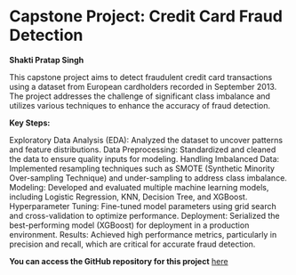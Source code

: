 # Capstone Project: Credit Card Fraud Detection

**Shakti Pratap Singh**

This capstone project aims to detect fraudulent credit card transactions using a dataset from European cardholders recorded in September 2013. The project addresses the challenge of significant class imbalance and utilizes various techniques to enhance the accuracy of fraud detection.

**Key Steps:**

Exploratory Data Analysis (EDA): Analyzed the dataset to uncover patterns and feature distributions.
Data Preprocessing: Standardized and cleaned the data to ensure quality inputs for modeling.
Handling Imbalanced Data: Implemented resampling techniques such as SMOTE (Synthetic Minority Over-sampling Technique) and under-sampling to address class imbalance.
Modeling: Developed and evaluated multiple machine learning models, including Logistic Regression, KNN, Decision Tree, and XGBoost.
Hyperparameter Tuning: Fine-tuned model parameters using grid search and cross-validation to optimize performance.
Deployment: Serialized the best-performing model (XGBoost) for deployment in a production environment.
Results: Achieved high performance metrics, particularly in precision and recall, which are critical for accurate fraud detection.

**You can access the GitHub repository for this project** [here](https://github.com/Shakti-analyst/creditcard-fraud-detection-/tree/main)
